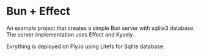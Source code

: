 # Bun + Effect

An example project that creates a simple Bun server with sqlite3 database. The server implementation uses Effect and Kysely.

Evrything is deployed on Fly.io using Litefs for Sqlite database.
